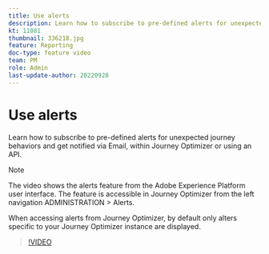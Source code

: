 ```yaml
---
title: Use alerts
description: Learn how to subscribe to pre-defined alerts for unexpected journey behaviors and get notified via Email, within Journey Optimizer or using an API.
kt: 11081
thumbnail: 336218.jpg
feature: Reporting
doc-type: feature video
team: PM
role: Admin
last-update-author: 20220928
---
```


# Use alerts

Learn how to subscribe to pre-defined alerts for unexpected journey behaviors and get notified via Email, within Journey Optimizer or using an API.

>[!NOTE]
>
>The video shows the alerts feature from the Adobe Experience Platform user interface. The feature is accessible in Journey Optimizer from the left navigation ADMINISTRATION > Alerts.
> 
>When accessing alerts from Journey Optimizer, by default only alters specific to your Journey Optimizer instance are displayed.

>[!VIDEO](https://video.tv.adobe.com/v/336218?quality=12)
